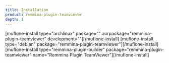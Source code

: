 ```yaml
---
title: Installation
product: remmina-plugin-teamviewer
depth: 1
---
```


[muflone-install type="archlinux" package="" aurpackage="remmina-plugin-teamviewer" development=""][/muflone-install]
[muflone-install type="debian" package="remmina-plugin-teamviewer"][/muflone-install]
[muflone-install type="remmina-plugin-builder" package="remmina-plugin-teamviewer" name="Remmina Plugin TeamViewer"][/muflone-install]
